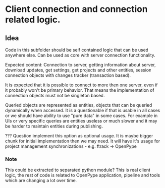 # Client connection and connection related logic.

## Idea
Code in this subfolder should be self contained logic that can be used anywhere
else. Can be used as core with server connection functionality.

Expected content: Connection to server, getting information about server,
download updates, get settings, get projects and other entities, session
connection objects with changes tracker (transaction based).

It is expected that it is possible to connect to more then one server, even
if it probably won't be primary behavior. That means the implementation of
connection objects must not be singleton based.

Queried objects are represented as entities, objects that can be queried
dynamically when accessed. It is a questionable if that is usable in all cases
or we should have ability to use "pure data" in some cases. For example in UIs
or very specific queries are entities useless or much slower and it may be
harder to maintain entities during publishing.

??? Question implement this option as optional usage. It is maybe bigger chunk
for initial implementation then we may need.
It will have it's usage for project management synchronizations
    - e.g. ftrack -> OpenPype


### Note
This could be extracted to separated python module? This is real client logic,
the rest of code is related to OpenPype application, pipeline and tools which
are changing a lot over time.
